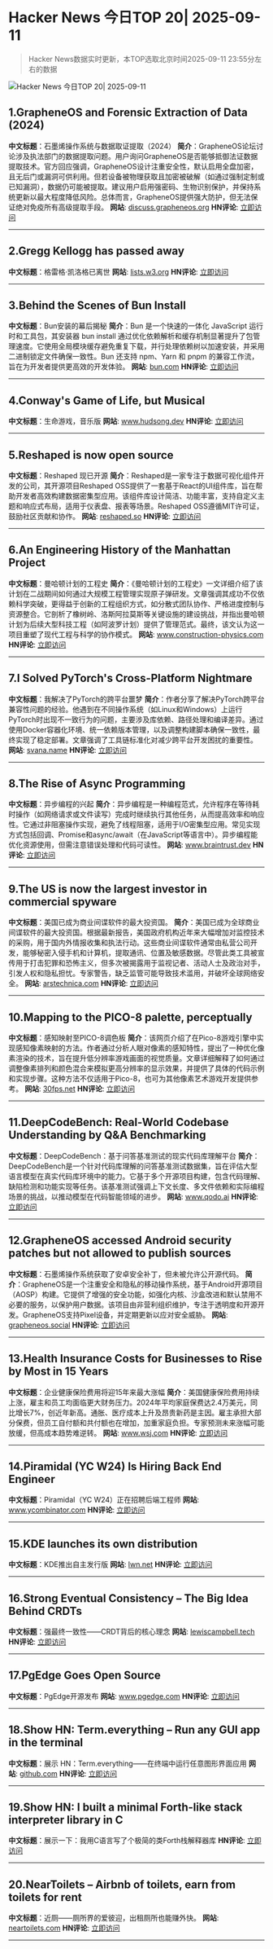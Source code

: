# Hacker News 今日TOP 20| 2025-09-11

> Hacker News数据实时更新，本TOP选取北京时间2025-09-11 23:55分左右的数据

![Hacker News 今日TOP 20| 2025-09-11](https://img.chuhaix.com/2024/0910_imageFile-1665440404179-628424718_1725901191.png)

## 1.GrapheneOS and Forensic Extraction of Data (2024)
**中文标题**：石墨烯操作系统与数据取证提取（2024）
**简介**：GrapheneOS论坛讨论涉及执法部门的数据提取问题。用户询问GrapheneOS是否能够抵御法证数据提取技术。官方回应强调，GrapheneOS设计注重安全性，默认启用全盘加密，且无后门或漏洞可供利用。但若设备被物理获取且加密被破解（如通过强制定制或已知漏洞），数据仍可能被提取。建议用户启用强密码、生物识别保护，并保持系统更新以最大程度降低风险。总体而言，GrapheneOS提供强大防护，但无法保证绝对免疫所有高级提取手段。
**网站**:  <a href='https://discuss.grapheneos.org/d/13107-grapheneos-and-forensic-extraction-of-data' target='_blank' rel='nofollow'>discuss.grapheneos.org</a>
**HN评论**:  <a href='https://news.ycombinator.com/item?id=45210910&utm_source=www.chuhaix.com' target='_blank' rel='nofollow'>立即访问</a>

---

## 2.Gregg Kellogg has passed away
**中文标题**：格雷格·凯洛格已离世
**网站**:  <a href='https://lists.w3.org/Archives/Public/public-json-ld-wg/2025Sep/0012.html' target='_blank' rel='nofollow'>lists.w3.org</a>
**HN评论**:  <a href='https://news.ycombinator.com/item?id=45210564&utm_source=www.chuhaix.com' target='_blank' rel='nofollow'>立即访问</a>

---

## 3.Behind the Scenes of Bun Install
**中文标题**：Bun安装的幕后揭秘
**简介**：Bun 是一个快速的一体化 JavaScript 运行时和工具包，其安装器 bun install 通过优化依赖解析和缓存机制显著提升了包管理速度。它使用全局模块缓存避免重复下载，并行处理依赖树以加速安装，并采用二进制锁定文件确保一致性。Bun 还支持 npm、Yarn 和 pnpm 的兼容工作流，旨在为开发者提供更高效的开发体验。
**网站**:  <a href='https://bun.com/blog/behind-the-scenes-of-bun-install' target='_blank' rel='nofollow'>bun.com</a>
**HN评论**:  <a href='https://news.ycombinator.com/item?id=45210850&utm_source=www.chuhaix.com' target='_blank' rel='nofollow'>立即访问</a>

---

## 4.Conway's Game of Life, but Musical
**中文标题**：生命游戏，音乐版
**网站**:  <a href='https://www.hudsong.dev/digital-darwin' target='_blank' rel='nofollow'>www.hudsong.dev</a>
**HN评论**:  <a href='https://news.ycombinator.com/item?id=45211868&utm_source=www.chuhaix.com' target='_blank' rel='nofollow'>立即访问</a>

---

## 5.Reshaped is now open source
**中文标题**：Reshaped 现已开源
**简介**：Reshaped是一家专注于数据可视化组件开发的公司，其开源项目Reshaped OSS提供了一套基于React的UI组件库，旨在帮助开发者高效构建数据密集型应用。该组件库设计简洁、功能丰富，支持自定义主题和响应式布局，适用于仪表盘、报表等场景。Reshaped OSS遵循MIT许可证，鼓励社区贡献和协作。
**网站**:  <a href='https://reshaped.so/blog/reshaped-oss' target='_blank' rel='nofollow'>reshaped.so</a>
**HN评论**:  <a href='https://news.ycombinator.com/item?id=45209558&utm_source=www.chuhaix.com' target='_blank' rel='nofollow'>立即访问</a>

---

## 6.An Engineering History of the Manhattan Project
**中文标题**：曼哈顿计划的工程史
**简介**：《曼哈顿计划的工程史》一文详细介绍了该计划在二战期间如何通过大规模工程管理实现原子弹研发。文章强调其成功不仅依赖科学突破，更得益于创新的工程组织方式，如分散式团队协作、严格进度控制与资源整合。它剖析了橡树岭、洛斯阿拉莫斯等关键设施的建设挑战，并指出曼哈顿计划为后续大型科技工程（如阿波罗计划）提供了管理范式。最终，该文认为这一项目重塑了现代工程与科学的协作模式。
**网站**:  <a href='https://www.construction-physics.com/p/an-engineering-history-of-the-manhattan' target='_blank' rel='nofollow'>www.construction-physics.com</a>
**HN评论**:  <a href='https://news.ycombinator.com/item?id=45211127&utm_source=www.chuhaix.com' target='_blank' rel='nofollow'>立即访问</a>

---

## 7.I Solved PyTorch's Cross-Platform Nightmare
**中文标题**：我解决了PyTorch的跨平台噩梦
**简介**：作者分享了解决PyTorch跨平台兼容性问题的经验。他遇到在不同操作系统（如Linux和Windows）上运行PyTorch时出现不一致行为的问题，主要涉及库依赖、路径处理和编译差异。通过使用Docker容器化环境、统一依赖版本管理，以及调整构建脚本确保一致性，最终实现了稳定部署。文章强调了工具链标准化对减少跨平台开发困扰的重要性。
**网站**:  <a href='https://svana.name/2025/09/how-i-solved-pytorchs-cross-platform-nightmare/' target='_blank' rel='nofollow'>svana.name</a>
**HN评论**:  <a href='https://news.ycombinator.com/item?id=45164762&utm_source=www.chuhaix.com' target='_blank' rel='nofollow'>立即访问</a>

---

## 8.The Rise of Async Programming
**中文标题**：异步编程的兴起
**简介**：异步编程是一种编程范式，允许程序在等待耗时操作（如网络请求或文件读写）完成时继续执行其他任务，从而提高效率和响应性。它通过非阻塞操作实现，避免了线程阻塞，适用于I/O密集型应用。常见实现方式包括回调、Promise和async/await（在JavaScript等语言中）。异步编程能优化资源使用，但需注意错误处理和代码可读性。
**网站**:  <a href='https://www.braintrust.dev/blog/async-programming' target='_blank' rel='nofollow'>www.braintrust.dev</a>
**HN评论**:  <a href='https://news.ycombinator.com/item?id=45210693&utm_source=www.chuhaix.com' target='_blank' rel='nofollow'>立即访问</a>

---

## 9.The US is now the largest investor in commercial spyware
**中文标题**：美国已成为商业间谍软件的最大投资国。
**简介**：美国已成为全球商业间谍软件的最大投资国。根据最新报告，美国政府机构近年来大幅增加对监控技术的采购，用于国内外情报收集和执法行动。这些商业间谍软件通常由私营公司开发，能够秘密入侵手机和计算机，提取通讯、位置及敏感数据。尽管此类工具被宣传用于打击犯罪和恐怖主义，但多次被揭露用于监视记者、活动人士及政治对手，引发人权和隐私担忧。专家警告，缺乏监管可能导致技术滥用，并破坏全球网络安全。
**网站**:  <a href='https://arstechnica.com/security/2025/09/the-us-is-now-the-largest-investor-in-commercial-spyware/' target='_blank' rel='nofollow'>arstechnica.com</a>
**HN评论**:  <a href='https://news.ycombinator.com/item?id=45212370&utm_source=www.chuhaix.com' target='_blank' rel='nofollow'>立即访问</a>

---

## 10.Mapping to the PICO-8 palette, perceptually
**中文标题**：感知映射至PICO-8调色板
**简介**：该网页介绍了在Pico-8游戏引擎中实现感知像素映射的方法。作者通过分析人眼对像素的感知特性，提出了一种优化像素渲染的技术，旨在提升低分辨率游戏画面的视觉质量。文章详细解释了如何通过调整像素排列和颜色混合来模拟更高分辨率的显示效果，并提供了具体的代码示例和实现步骤。这种方法不仅适用于Pico-8，也可为其他像素艺术游戏开发提供参考。
**网站**:  <a href='https://30fps.net/pages/perceptual-pico8-pixel-mapping/' target='_blank' rel='nofollow'>30fps.net</a>
**HN评论**:  <a href='https://news.ycombinator.com/item?id=45162078&utm_source=www.chuhaix.com' target='_blank' rel='nofollow'>立即访问</a>

---

## 11.DeepCodeBench: Real-World Codebase Understanding by Q&A Benchmarking
**中文标题**：DeepCodeBench：基于问答基准测试的现实代码库理解平台
**简介**：DeepCodeBench是一个针对代码库理解的问答基准测试数据集，旨在评估大型语言模型在真实代码库环境中的能力。它基于多个开源项目构建，包含代码理解、缺陷检测和功能实现等任务。该基准测试强调上下文长度、多文件依赖和实际编程场景的挑战，以推动模型在代码智能领域的进步。
**网站**:  <a href='https://www.qodo.ai/blog/deepcodebench-real-world-codebase-understanding-by-qa-benchmarking/' target='_blank' rel='nofollow'>www.qodo.ai</a>
**HN评论**:  <a href='https://news.ycombinator.com/item?id=45209532&utm_source=www.chuhaix.com' target='_blank' rel='nofollow'>立即访问</a>

---

## 12.GrapheneOS accessed Android security patches but not allowed to publish sources
**中文标题**：石墨烯操作系统获取了安卓安全补丁，但未被允许公开源代码。
**简介**：GrapheneOS是一个注重安全和隐私的移动操作系统，基于Android开源项目（AOSP）构建。它提供了增强的安全功能，如强化内核、沙盒改进和默认禁用不必要的服务，以保护用户数据。该项目由非营利组织维护，专注于透明度和开源开发。GrapheneOS支持Pixel设备，并定期更新以应对安全威胁。
**网站**:  <a href='https://grapheneos.social/@GrapheneOS/115164133992525834' target='_blank' rel='nofollow'>grapheneos.social</a>
**HN评论**:  <a href='https://news.ycombinator.com/item?id=45208925&utm_source=www.chuhaix.com' target='_blank' rel='nofollow'>立即访问</a>

---

## 13.Health Insurance Costs for Businesses to Rise by Most in 15 Years
**中文标题**：企业健康保险费用将迎15年来最大涨幅
**简介**：美国健康保险费用持续上涨，雇主和员工均面临更大财务压力。2024年平均家庭保费达2.4万美元，同比增长7%，创近年新高。通胀、医疗成本上升及昂贵新药是主因。雇主承担大部分保费，但员工自付额和共付额也在增加，加重家庭负担。专家预测未来涨幅可能放缓，但高成本趋势难逆转。
**网站**:  <a href='https://www.wsj.com/health/healthcare/health-insurance-costs-rise-6cc1b934' target='_blank' rel='nofollow'>www.wsj.com</a>
**HN评论**:  <a href='https://news.ycombinator.com/item?id=45212976&utm_source=www.chuhaix.com' target='_blank' rel='nofollow'>立即访问</a>

---

## 14.Piramidal (YC W24) Is Hiring Back End Engineer
**中文标题**：Piramidal（YC W24）正在招聘后端工程师
**网站**:  <a href='https://www.ycombinator.com/companies/piramidal/jobs/1HvdaXs-full-stack-engineer-platform' target='_blank' rel='nofollow'>www.ycombinator.com</a>
**HN评论**:  <a href='https://news.ycombinator.com/item?id=45210539&utm_source=www.chuhaix.com' target='_blank' rel='nofollow'>立即访问</a>

---

## 15.KDE launches its own distribution
**中文标题**：KDE推出自主发行版
**网站**:  <a href='https://lwn.net/SubscriberLink/1037166/caa6979c16a99c9e/' target='_blank' rel='nofollow'>lwn.net</a>
**HN评论**:  <a href='https://news.ycombinator.com/item?id=45204393&utm_source=www.chuhaix.com' target='_blank' rel='nofollow'>立即访问</a>

---

## 16.Strong Eventual Consistency – The Big Idea Behind CRDTs
**中文标题**：强最终一致性——CRDT背后的核心理念
**网站**:  <a href='https://lewiscampbell.tech/blog/250908.html' target='_blank' rel='nofollow'>lewiscampbell.tech</a>
**HN评论**:  <a href='https://news.ycombinator.com/item?id=45166698&utm_source=www.chuhaix.com' target='_blank' rel='nofollow'>立即访问</a>

---

## 17.PgEdge Goes Open Source
**中文标题**：PgEdge开源发布
**网站**:  <a href='https://www.pgedge.com/blog/pgedge-goes-open-source' target='_blank' rel='nofollow'>www.pgedge.com</a>
**HN评论**:  <a href='https://news.ycombinator.com/item?id=45209065&utm_source=www.chuhaix.com' target='_blank' rel='nofollow'>立即访问</a>

---

## 18.Show HN: Term.everything – Run any GUI app in the terminal
**中文标题**：展示 HN：Term.everything——在终端中运行任意图形界面应用
**网站**:  <a href='https://github.com/mmulet/term.everything' target='_blank' rel='nofollow'>github.com</a>
**HN评论**:  <a href='https://news.ycombinator.com/item?id=45181535&utm_source=www.chuhaix.com' target='_blank' rel='nofollow'>立即访问</a>

---

## 19.Show HN: I built a minimal Forth-like stack interpreter library in C
**中文标题**：展示一下：我用C语言写了个极简的类Forth栈解释器库
**HN评论**:  <a href='https://news.ycombinator.com/item?id=45210654&utm_source=www.chuhaix.com' target='_blank' rel='nofollow'>立即访问</a>

---

## 20.NearToilets – Airbnb of toilets, earn from toilets for rent
**中文标题**：近厕——厕所界的爱彼迎，出租厕所也能赚外快。
**网站**:  <a href='https://neartoilets.com/' target='_blank' rel='nofollow'>neartoilets.com</a>
**HN评论**:  <a href='https://news.ycombinator.com/item?id=45212141&utm_source=www.chuhaix.com' target='_blank' rel='nofollow'>立即访问</a>

---

